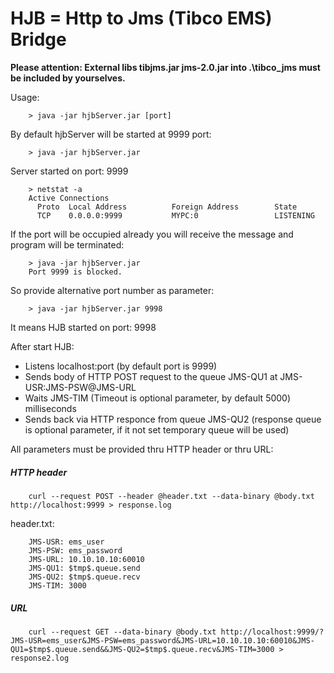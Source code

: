 HJB = Http to Jms (Tibco EMS) Bridge
====================================
**Please attention: External libs tibjms.jar jms-2.0.jar into .\tibco_jms must be included by yourselves.**

Usage:

        > java -jar hjbServer.jar [port]

By default hjbServer will be started at 9999 port:

        > java -jar hjbServer.jar
Server started on port: 9999

        > netstat -a
        Active Connections
          Proto  Local Address          Foreign Address        State
          TCP    0.0.0.0:9999           MYPC:0                 LISTENING

If the port will be occupied already you will receive the message and program will be terminated:

        > java -jar hjbServer.jar
        Port 9999 is blocked.

So provide alternative port number as parameter:

        > java -jar hjbServer.jar 9998
It means HJB started on port: 9998

After start HJB:
* Listens localhost:port (by default port is 9999)
* Sends body of HTTP POST request to the queue JMS-QU1 at JMS-USR:JMS-PSW@JMS-URL
* Waits JMS-TIM (Timeout is optional parameter, by default 5000) milliseconds
* Sends back via HTTP responce from queue JMS-QU2 (response queue is optional parameter, if it not set temporary queue will be used)

All parameters must be provided thru HTTP header or thru URL:

<h5>HTTP header</h5>

        curl --request POST --header @header.txt --data-binary @body.txt http://localhost:9999 > response.log
header.txt:

        JMS-USR: ems_user
        JMS-PSW: ems_password
        JMS-URL: 10.10.10.10:60010
        JMS-QU1: $tmp$.queue.send
        JMS-QU2: $tmp$.queue.recv
        JMS-TIM: 3000

<h5>URL</h5>

        curl --request GET --data-binary @body.txt http://localhost:9999/?JMS-USR=ems_user&JMS-PSW=ems_password&JMS-URL=10.10.10.10:60010&JMS-QU1=$tmp$.queue.send&&JMS-QU2=$tmp$.queue.recv&JMS-TIM=3000 > response2.log

        

